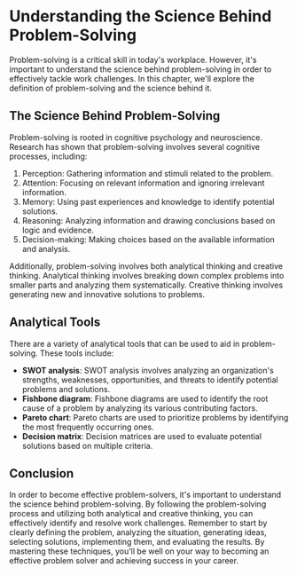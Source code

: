 Understanding the Science Behind Problem-Solving
=====================================================================================

Problem-solving is a critical skill in today's workplace. However, it's important to understand the science behind problem-solving in order to effectively tackle work challenges. In this chapter, we'll explore the definition of problem-solving and the science behind it.

The Science Behind Problem-Solving
----------------------------------

Problem-solving is rooted in cognitive psychology and neuroscience. Research has shown that problem-solving involves several cognitive processes, including:

1. Perception: Gathering information and stimuli related to the problem.
2. Attention: Focusing on relevant information and ignoring irrelevant information.
3. Memory: Using past experiences and knowledge to identify potential solutions.
4. Reasoning: Analyzing information and drawing conclusions based on logic and evidence.
5. Decision-making: Making choices based on the available information and analysis.

Additionally, problem-solving involves both analytical thinking and creative thinking. Analytical thinking involves breaking down complex problems into smaller parts and analyzing them systematically. Creative thinking involves generating new and innovative solutions to problems.

## Analytical Tools

There are a variety of analytical tools that can be used to aid in problem-solving. These tools include:

- **SWOT analysis**: SWOT analysis involves analyzing an organization's strengths, weaknesses, opportunities, and threats to identify potential problems and solutions.
- **Fishbone diagram**: Fishbone diagrams are used to identify the root cause of a problem by analyzing its various contributing factors.
- **Pareto chart**: Pareto charts are used to prioritize problems by identifying the most frequently occurring ones.
- **Decision matrix**: Decision matrices are used to evaluate potential solutions based on multiple criteria.

Conclusion
----------

In order to become effective problem-solvers, it's important to understand the science behind problem-solving. By following the problem-solving process and utilizing both analytical and creative thinking, you can effectively identify and resolve work challenges. Remember to start by clearly defining the problem, analyzing the situation, generating ideas, selecting solutions, implementing them, and evaluating the results. By mastering these techniques, you'll be well on your way to becoming an effective problem solver and achieving success in your career.
